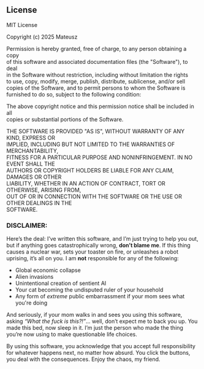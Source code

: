 ## License

MIT License

Copyright (c) 2025 Mateusz

Permission is hereby granted, free of charge, to any person obtaining a copy  
of this software and associated documentation files (the "Software"), to deal  
in the Software without restriction, including without limitation the rights  
to use, copy, modify, merge, publish, distribute, sublicense, and/or sell  
copies of the Software, and to permit persons to whom the Software is  
furnished to do so, subject to the following condition:

The above copyright notice and this permission notice shall be included in all  
copies or substantial portions of the Software.

THE SOFTWARE IS PROVIDED "AS IS", WITHOUT WARRANTY OF ANY KIND, EXPRESS OR  
IMPLIED, INCLUDING BUT NOT LIMITED TO THE WARRANTIES OF MERCHANTABILITY,  
FITNESS FOR A PARTICULAR PURPOSE AND NONINFRINGEMENT. IN NO EVENT SHALL THE  
AUTHORS OR COPYRIGHT HOLDERS BE LIABLE FOR ANY CLAIM, DAMAGES OR OTHER  
LIABILITY, WHETHER IN AN ACTION OF CONTRACT, TORT OR OTHERWISE, ARISING FROM,  
OUT OF OR IN CONNECTION WITH THE SOFTWARE OR THE USE OR OTHER DEALINGS IN THE  
SOFTWARE.

### DISCLAIMER:

Here’s the deal: I’ve written this software, and I’m just trying to help you out, but if anything goes catastrophically wrong, **don’t blame me**. If this thing causes a nuclear war, sets your toaster on fire, or unleashes a robot uprising, it’s all on you. I am **not** responsible for any of the following:

- Global economic collapse
- Alien invasions
- Unintentional creation of sentient AI
- Your cat becoming the undisputed ruler of your household
- Any form of *extreme* public embarrassment if your mom sees what you're doing

And seriously, if your mom walks in and sees you using this software, asking *“What the fuck is this?!”*… well, don’t expect me to back you up. You made this bed, now sleep in it. I’m just the person who made the thing you’re now using to make questionable life choices.

By using this software, you acknowledge that you accept full responsibility for whatever happens next, no matter how absurd. You click the buttons, you deal with the consequences. Enjoy the chaos, my friend.
